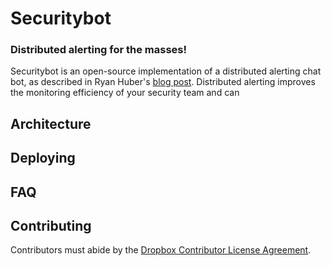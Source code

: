 # Securitybot
### Distributed alerting for the masses!
Securitybot is an open-source implementation of a distributed alerting chat bot, as described in Ryan Huber's [blog post][slack-blog].
Distributed alerting improves the monitoring efficiency of your security team and can

## Architecture

## Deploying

## FAQ

## Contributing
Contributors must abide by the [Dropbox Contributor License Agreement][cla].

[slack-blog]: https://slack.engineering/distributed-security-alerting-c89414c992d6 "Distributed Alerting"
[cla]: https://opensource.dropbox.com/cla/ "Dropbox CLA"
